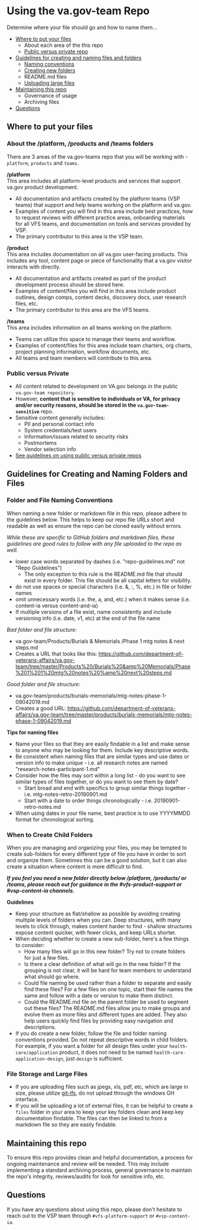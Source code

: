 # <a id="using"></a>Using the va.gov-team Repo
Determine where your file should go and how to name them...

- [Where to put your files](#where)
  - About each area of the this repo
  - [Public versus private repo](##public-vs-private)
- [Guidelines for creating and naming files and folders](#naming-guidelines)
  - [Naming conventions](##naming-conventions)
  - [Creating new folders](##create-folders)
  - README.md files
  - [Uploading large files](##large-files)
- [Maintaining this repo](#maintainance)
  - Governance of usage
  - Archiving files
- [Questions](#questions)


## <a id="where"></a>Where to put your files

### About the /platform, /products and /teams folders
There are 3 areas of the va.gov-teams repo that you will be working with - `platform`, `products` and `teams`.  

**/platform** <br>
This area includes all platform-level products and services that support va.gov product development. 
- All documentation and artifacts created by the platform teams (VSP teams) that support and help teams working on the platform and va.gov.
- Examples of content you will find in this area include best practices, how to request reviews with different practice areas, onboarding materials for all VFS teams, and documentation on tools and services provided by VSP. 
- The primary contributor to this area is the VSP team. 

**/product**<br>
This area includes documentation on all va.gov user-facing products.  This includes any tool, content page or piece of functionality that a va.gov visitor interacts with directly. 
- All documentation and artifacts created as part of the product development process should be stored here. 
- Examples of content/files you will find in this area include product outlines, design comps, content decks, discovery docs, user research files, etc. 
- The primary contributor to this area are the VFS teams. 

**/teams**<br>
This area includes information on all teams working on the platform.  
- Teams can utilize this space to manage their teams and workflow.
- Examples of content/files for this area include team charters, org charts, project planning information, workflow documents, etc. 
- All teams and team members will contribute to this area. 

### Public versus Private
- All content related to development on VA.gov belongs in the public `va.gov-team repository`. 
- However, **content that is sensitive to individuals or VA, for privacy and/or security reasons, should be stored in the `va.gov-team-sensitive`** repo.
- Sensitive content generally includes:
  - PII and personal contact info
  - System credentials/test users
  - Information/issues related to security risks
  - Postmortems
  - Vendor selection info
- [See guidelines on using public versus private repos](https://github.com/department-of-veterans-affairs/va.gov-team/blob/master/platform/working-with-vsp/policies-work-norms/sensitive-guidance.md)


## <a id="naming-guidelines"></a>Guidelines for Creating and Naming Folders and Files

### Folder and File Naming Conventions
When  naming a new folder or markdown file in this repo, please adhere to the guidelines below.  This helps to keep our repo file URLs short and readable as well as ensure the repo can be cloned easily without errors. <br>

*While these are specific to GitHub folders and markdown files, these guidelines are good rules to follow with any file uploaded to the repo as well.*

- lower case words separated by dashes (i.e. "repo-guidelines.md"  not "Repo Guidelines")
  - The only exception to this rule is the README.md file that should exist in every folder.  This file should be all capital letters for visibility.
- do not use spaces or special characters (i.e. &, :, %, etc.) in file or folder names
- omit unnecessary words (i.e. the, a, and, etc.) when it makes sense  (i.e. content-ia versus content-and-ia)
- If multiple versions of a file exist, name consistently and include versioning info (i.e. date, v1, etc) at the end of the file name

*Bad folder and file structure:*  
- va.gov-team/Products/Burials & Memorials /Phase 1 mtg notes & next steps.md
- Creates a URL that looks like this: https://github.com/department-of-veterans-affairs/va.gov-team/tree/master/Products%20/Burials%20&amp%20Memorials/Phase%201%201%20mtg%20notes%20%amp%20next%20steps.md

*Good folder and file structure:* 
- va.gov-team/products/burials-memorials/mtg-notes-phase-1-09042019.md
- Creates a good URL: https://github.com/department-of-veterans-affairs/va.gov-team/tree/master/products/burials-memorials/mtg-notes-phase-1-09042019.md 

**Tips for naming files**
- Name your files so that they are easily findable in a list and make sense to anyone who may be looking for them.  Include key descriptive words. 
- Be consistent when naming files that are similar types and use dates or version info to make unique - i.e. all research notes are named "research-notes-participant-1.md"
- Consider how the files may sort within a long list - do you want to see similar types of files together, or do you want to see them by date?
  - Start broad and end with specifics to group similar things together - i.e. mtg-notes-retro-20190901.md
  - Start with a date to order things chronologically - i.e. 20190901-retro-notes.md
- When using dates in your file name, best practice is to use YYYYMMDD format for chronological sorting. 
  

### When to Create Child Folders
When you are managing and organizing your files, you may be tempted to create sub-folders for every different type of file you have in order to sort and organize them.  Sometimes this can be a good solution, but it can also create a situation where content is more difficult to find.  

***If you feel you need a new folder directly below /platform, /products/ or /teams, please reach out for guidance in the #vfs-product-support or #vsp-content-ia channels.***

**Guidelines**
-  Keep your structure as flat/shallow as possible by avoiding creating multiple levels of folders when you can. Deep structures, with many levels to click through, makes content harder to find - shallow structures expose content quicker, with fewer clicks, and keep URLs shorter. 
- When deciding whether to create a new sub-folder, here's a few things to consider:
  - How many files will go in this new folder?  Try not to create folders for just a few files. 
  - Is there a clear definition of what will go in the new folder? If the grouping is not clear, it will be hard for team members to understand what should go where. 
  - Could file naming be used rather than a folder to separate and easily find these files?  For a few files on one topic, start their file names the same and follow with a date or version to make them distinct. 
  - Could the README.md file on the parent folder be used to segment out these files?  The README.md files allow you to make groups and evolve them as more files and different types are added. They also help users quickly find files by providing easy navigation and descriptions. 
- If you do create a new folder, follow the file and folder naming conventions provided.  Do not repeat descriptive words in child folders.  For example, if you want a folder for all design files under your `health-care/application` product, it does not need to be named `health-care-application-design`, just `design` is sufficient. 


### File Storage and Large Files
- If you are uploading files such as jpegs, xls, pdf, etc, which are large in size, please utilize [git-lfs](https://git-lfs.github.com/), do not upload through the windows GH interface. 
- If you will be uploading a lot of external files, it can be helpful to create a `files` folder in your area to keep your key folders clean and keep key documentation findable.  The files can then be linked to from a markdown file so they are easily findable. 


## <a id="maintainance"></a>Maintaining this repo
To ensure this repo provides clean and helpful documentation, a process for ongoing maintenance and review  will be needed.  This may include implementing a standard archiving process, general governance to maintain the repo's integrity, reviews/audits for look for sensitive info, etc.  

## <a id="questions"></a>Questions
If you have any questions about using this repo, please don't hesitate to reach out to the VSP team through `#vfs-platform-support` or `#vsp-content-ia`. 
